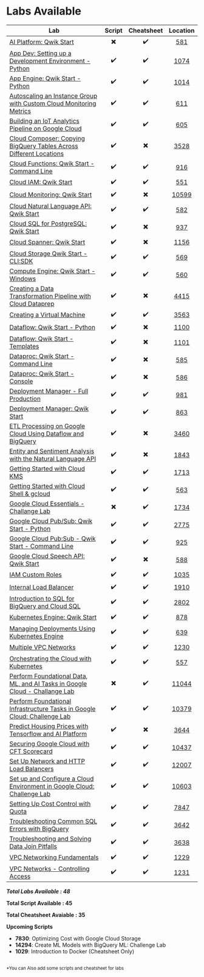 # Labs Available

| Lab | Script | Cheatsheet | Location |
| --- | :----: | :--------: | :------: |
| [AI Platform: Qwik Start](https://www.qwiklabs.com/focuses/581?parent=catalog) | :heavy_multiplication_x: | :heavy_check_mark: | [581](581) |
| [App Dev: Setting up a Development Environment - Python](https://www.qwiklabs.com/focuses/1074?parent=catalog) | :heavy_check_mark: | :heavy_check_mark: | [1074](1074) |
| [App Engine: Qwik Start - Python](https://www.qwiklabs.com/focuses/1014?parent=catalog)  | :heavy_check_mark: | :heavy_check_mark: | [1014](1014) |
| [Autoscaling an Instance Group with Custom Cloud Monitoring Metrics](https://www.qwiklabs.com/focuses/611?parent=catalog) | :heavy_check_mark: | :heavy_check_mark: | [611](611) |
| [Building an IoT Analytics Pipeline on Google Cloud](https://www.qwiklabs.com/focuses/605?parent=catalog) | :heavy_check_mark: | :heavy_check_mark: | [605](605) |
| [Cloud Composer: Copying BigQuery Tables Across Different Locations](https://www.qwiklabs.com/focuses/3528?parent=catalog) | :heavy_check_mark: | :heavy_multiplication_x: | [3528](3528) |
| [Cloud Functions: Qwik Start - Command Line](https://www.qwiklabs.com/focuses/916?parent=catalog) | :heavy_check_mark: | :heavy_check_mark: | [916](916) |
| [Cloud IAM: Qwik Start](https://www.qwiklabs.com/focuses/551?parent=catalog) | :heavy_check_mark: | :heavy_check_mark: | [551](551) |
| [Cloud Monitoring: Qwik Start](https://www.qwiklabs.com/focuses/10599?parent=catalog) | :heavy_check_mark: | :heavy_multiplication_x: | [10599](10599) |
| [Cloud Natural Language API: Qwik Start](https://www.qwiklabs.com/focuses/582?parent=catalog) | :heavy_check_mark: | :heavy_check_mark: | [582](582) |
| [Cloud SQL for PostgreSQL: Qwik Start](https://www.qwiklabs.com/focuses/937?parent=catalog) | :heavy_check_mark: | :heavy_multiplication_x: | [937](937) |
| [Cloud Spanner: Qwik Start](https://www.qwiklabs.com/focuses/1156?parent=catalog) | :heavy_check_mark: | :heavy_multiplication_x: | [1156](1156) |
| [Cloud Storage Qwik Start - CLI:SDK](https://www.qwiklabs.com/focuses/569?parent=catalog) | :heavy_check_mark: | :heavy_check_mark: | [569](569) |
| [Compute Engine: Qwik Start - Windows](https://www.qwiklabs.com/focuses/560?parent=catalog) | :heavy_check_mark: | :heavy_check_mark: | [560](560) |
| [Creating a Data Transformation Pipeline with Cloud Dataprep](https://www.qwiklabs.com/focuses/4415?parent=catalog) | :heavy_check_mark: | :heavy_multiplication_x: | [4415](4415) |
| [Creating a Virtual Machine](https://www.qwiklabs.com/focuses/3563?parent=catalog) | :heavy_check_mark: | :heavy_check_mark: | [3563](3563) |
| [Dataflow: Qwik Start - Python](https://www.qwiklabs.com/focuses/1100?parent=catalog) | :heavy_check_mark: | :heavy_multiplication_x: | [1100](1100) |
| [Dataflow: Qwik Start - Templates](https://www.qwiklabs.com/focuses/1101?parent=catalog) | :heavy_check_mark: | :heavy_multiplication_x: | [1101](1101) |
| [Dataproc: Qwik Start - Command Line](https://www.qwiklabs.com/focuses/585?parent=catalog) | :heavy_check_mark: | :heavy_multiplication_x: | [585](585) |
| [Dataproc: Qwik Start - Console](https://www.qwiklabs.com/focuses/586?parent=catalog) | :heavy_check_mark: | :heavy_multiplication_x: | [586](586) |
| [Deployment Manager - Full Production](https://www.qwiklabs.com/focuses/981?parent=catalog) | :heavy_check_mark: | :heavy_check_mark: | [981](981) |
| [Deployment Manager: Qwik Start](https://www.qwiklabs.com/focuses/863?parent=catalog) | :heavy_check_mark: | :heavy_check_mark: | [863](863) |
| [ETL Processing on Google Cloud Using Dataflow and BigQuery](https://www.qwiklabs.com/focuses/3460?parent=catalog) | :heavy_check_mark: | :heavy_multiplication_x: | [3460](3460) |
| [Entity and Sentiment Analysis with the Natural Language API](https://www.qwiklabs.com/focuses/1843?parent=catalog) | :heavy_check_mark: | :heavy_multiplication_x: | [1843](1843) |
| [Getting Started with Cloud KMS](https://www.qwiklabs.com/focuses/1713?parent=catalog) | :heavy_check_mark: | :heavy_check_mark: | [1713](1713) |
| [Getting Started with Cloud Shell & gcloud](https://www.qwiklabs.com/focuses/563?parent=catalog) | :heavy_check_mark: | :heavy_check_mark: | [563](563) |
| [Google Cloud Essentials - Challange Lab](https://www.qwiklabs.com/focuses/1734?parent=catalog) | :heavy_multiplication_x: | :heavy_check_mark: | [1734](1734) |
| [Google Cloud Pub/Sub: Qwik Start - Python](https://www.qwiklabs.com/focuses/2775?parent=catalog) | :heavy_check_mark: | :heavy_check_mark: | [2775](2775) |
| [Google Cloud Pub:Sub - Qwik Start - Command Line](https://www.qwiklabs.com/focuses/925?parent=catalog) | :heavy_check_mark: | :heavy_check_mark: | [925](925) |
| [Google Cloud Speech API: Qwik Start](https://www.qwiklabs.com/focuses/588?parent=catalog) | :heavy_check_mark: | :heavy_multiplication_x: | [588](588) |
| [IAM Custom Roles](https://www.qwiklabs.com/focuses/1035?parent=catalog) | :heavy_check_mark: | :heavy_check_mark: | [1035](1035) |
| [Internal Load Balancer](https://www.qwiklabs.com/focuses/1910?parent=catalog) | :heavy_check_mark: | :heavy_check_mark: | [1910](1910) |
| [Introduction to SQL for BigQuery and Cloud SQL](https://www.qwiklabs.com/focuses/2802?parent=catalog) | :heavy_check_mark: | :heavy_check_mark: | [2802](2802) |
| [Kubernetes Engine: Qwik Start](https://www.qwiklabs.com/focuses/878?parent=catalog) | :heavy_check_mark: | :heavy_check_mark: | [878](878) |
| [Managing Deployments Using Kubernetes Engine](https://www.qwiklabs.com/focuses/639?parent=catalog) | :heavy_check_mark: | :heavy_check_mark: | [639](639) |
| [Multiple VPC Networks](https://www.qwiklabs.com/focuses/1230?parent=catalog) | :heavy_check_mark: | :heavy_check_mark: | [1230](1230) |
| [Orchestrating the Cloud with Kubernetes](https://www.qwiklabs.com/focuses/557?parent=catalog) | :heavy_check_mark: | :heavy_check_mark: | [557](557) |
| [Perform Foundational Data, ML, and AI Tasks in Google Cloud - Challange Lab](https://www.qwiklabs.com/focuses/11044?parent=catalog) | :heavy_multiplication_x: | :heavy_check_mark: | [11044](11044) |
| [Perform Foundational Infrastructure Tasks in Google Cloud: Challenge Lab](https://www.qwiklabs.com/focuses/10379?parent=catalog) | :heavy_check_mark: | :heavy_check_mark: | [10379](10379) |
| [Predict Housing Prices with Tensorflow and AI Platform](https://www.qwiklabs.com/focuses/3644?parent=catalog) | :heavy_check_mark: | :heavy_multiplication_x: | [3644](3644) |
| [Securing Google Cloud with CFT Scorecard](https://www.qwiklabs.com/focuses/10437?parent=catalog) | :heavy_check_mark: | :heavy_check_mark: | [10437](10437) |
| [Set Up Network and HTTP Load Balancers](https://www.qwiklabs.com/focuses/12007?parent=catalog) | :heavy_check_mark: | :heavy_check_mark: | [12007](12007) |
| [Set up and Configure a Cloud Environment in Google Cloud: Challenge Lab](https://www.qwiklabs.com/focuses/10603?parent=catalog) | :heavy_check_mark: | :heavy_check_mark: | [10603](10603) |
| [Setting Up Cost Control with Quota](https://www.qwiklabs.com/focuses/7847?parent=catalog) | :heavy_check_mark: | :heavy_check_mark: | [7847](7847) |
| [Troubleshooting Common SQL Errors with BigQuery](https://www.qwiklabs.com/focuses/3642?parent=catalog) | :heavy_check_mark: | :heavy_check_mark: | [3642](3642) |
| [Troubleshooting and Solving Data Join Pitfalls](https://www.qwiklabs.com/focuses/3638?parent=catalog) | :heavy_check_mark: | :heavy_check_mark: | [3638](3638) |
| [VPC Networking Fundamentals](https://www.qwiklabs.com/focuses/1229?parent=catalog) | :heavy_check_mark: | :heavy_check_mark: | [1229](1229) |
| [VPC Networks - Controlling Access](https://www.qwiklabs.com/focuses/1231?parent=catalog) | :heavy_check_mark: | :heavy_check_mark: | [1231](1231) |

***Total Labs Available : 48***

**Total Script Available : 45**

**Total Cheatsheet Avaiable : 35**

**Upcoming Scripts**
- **7830**: Optimizing Cost with Google Cloud Storage
- **14294**: Create ML Models with BigQuery ML: Challenge Lab
- **1029**: Introduction to Docker (Cheatsheet Only)

<h2></h2>
<sub>*You can Also add some scripts and cheatsheet for labs<sub>